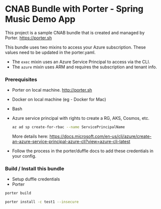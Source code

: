 # CNAB Bundle with Porter - Spring Music Demo App

This project is a sample CNAB bundle that is created and managed by Porter. https://porter.sh 

This bundle uses two mixins to access your Azure subscription. These values need to be updated in the porter.yaml.

* The `exec` mixin uses an Azure Service Principal to access via the CLI.
* The `azure` mixin uses ARM and requires the subscription and tenant info. 

### Prerequisites

- Porter on local machine. http://porter.sh
- Docker on local machine (eg - Docker for Mac)
- Bash
- Azure service principal with rights to create a RG, AKS, Cosmos, etc. 

    ```bash
    az ad sp create-for-rbac --name ServicePrincipalName
    ```

    More details here: https://docs.microsoft.com/en-us/cli/azure/create-an-azure-service-principal-azure-cli?view=azure-cli-latest 

- Follow the process in the porter/duffle docs to add these credentials in your config.


### Build / Install this bundle

* Setup duffle credentials
* Porter

```bash
porter build

porter install -c test1 --insecure
```